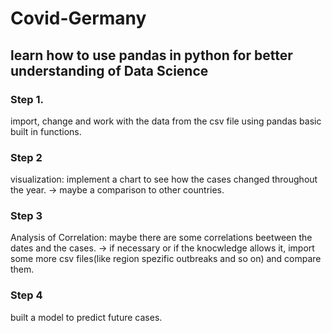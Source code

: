 # Covid-Germany
## learn how to use pandas in python for better understanding of Data Science

### Step 1. 
import, change and work with the data from the csv file using pandas basic built in functions.

### Step 2
visualization: implement a chart to see how the cases changed throughout the year. 
-> maybe a comparison to other countries. 

### Step 3
Analysis of Correlation: maybe there are some correlations beetween the dates and the cases. 
-> if necessary or if the knocwledge allows it, import some more csv files(like region spezific outbreaks and so on) and compare them.

### Step 4
built a model to predict future cases.
